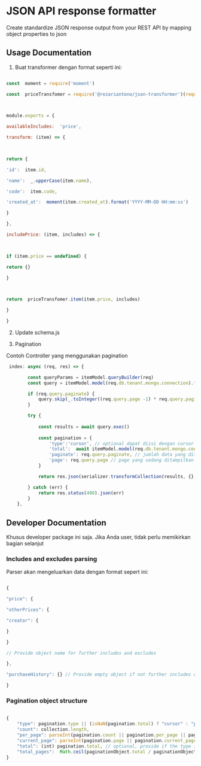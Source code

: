 
  

  

# JSON API response formatter

  

  

Create standardize JSON response output from your REST API by mapping object properties to json

  

  

## Usage Documentation

  

1. Buat transformer dengan format seperti ini:

```javascript

const  moment = require('moment')

const  priceTransfomer = require('@rezariantono/json-transformer')(require('xolura/retail/base/app/item/embeds/price/transformers/price-transformer'))

  

module.exports = {

availableIncludes:  'price',

transform: (item) => {

  

return {

'id':  item.id,

'name':  _.upperCase(item.name),

'code':  item.code,

'created_at':  moment(item.created_at).format('YYYY-MM-DD HH:mm:ss')

}

},

includePrice: (item, includes) => {

  

if (item.price == undefined) {

return {}

}

  

return  priceTransfomer.item(item.price, includes)

}

}

```

2. Update schema.js

3. Pagination

Contoh Controller yang menggunakan pagination

```javascript
 index: async (req, res) => {

        const queryParams = itemModel.queryBuilder(req)
        const query = itemModel.model(req.db.tenant.mongo.connection).find(queryParams)

        if (req.query.paginate) {
            query.skip(_.toInteger((req.query.page -1) * req.query.paginate)).limit(_.toInteger(req.query.paginate))
        }

        try {
           
            const results = await query.exec()
            
            const pagination = {
                'type':'cursor', // optional dapat diisi dengan cursor / paginator 
                'total':  await itemModel.model(req.db.tenant.mongo.connection).count({}).exec(), // optional ,  total keseluruhan data
                'paginate': req.query.paginate, // jumlah data yang ditampilkan per page
                'page': req.query.page // page yang sedang ditampilkan
            }

            return res.json(serializer.transformCollection(results, {}, req,pagination ))  

        } catch (err) {
            return res.status(400).json(err)
        }
    },
```

  

## Developer Documentation

  

  

Khusus developer package ini saja. Jika Anda user, tidak perlu memikirkan bagian selanjut

  

  

### Includes and excludes parsing

  

Parser akan mengeluarkan data dengan format sepert ini:

  

```javascript

{

"price": {

"otherPrices": {

"creator": {

}

}

// Provide object name for further includes and excludes

},

"purchaseHistory": {} // Provide empty object if not further includes or excludes is expected

}
```

### Pagination object structure


```javascript

{
	"type": pagination.type || (isNaN(pagination.total) ? "cursor" : "paginator"), // optional,
	"count": collection.length,
	"per_page": parseInt(pagination.count || pagination.per_page || pagination.paginate),
	"current_page": parseInt(pagination.page || pagination.current_page || 1),
	"total": (int) pagination.total, // optional, provide if the type is paginator
	"total_pages":  Math.ceil(paginationObject.total / paginationObject.per_page)
}

```
